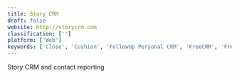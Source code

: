 ```yaml
---
title: Story CRM
draft: false 
website: http://storycrm.com
classification: ['']
platform: ['Web']
keywords: ['Close', 'Cushion', 'FollowUp Personal CRM', 'FreeCRM', 'Freshsales CRM', 'Funnel', 'HubSpot CRM', 'Humans.io', 'InStream CRM', 'Kit CRM', 'NetHunt CRM', 'ONDiGO', 'Onesheet CRM', 'Pagevamp', 'Pickle CRM', 'Pipedrive', 'Sales Torch', 'Streak', 'Streak for Mobile', 'Zendesk Sunshine', 'Zoho CRM']
---
```

Story CRM and contact reporting